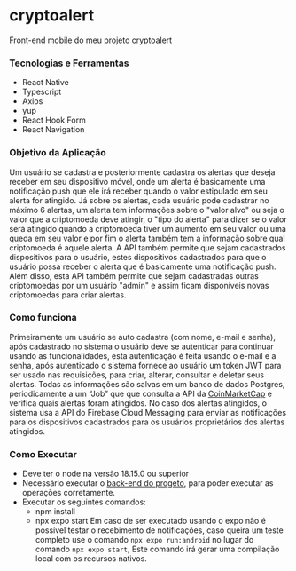 # cryptoalert
Front-end mobile do meu projeto cryptoalert


### Tecnologias e Ferramentas
- React Native
- Typescript
- Axios
- yup
- React Hook Form
- React Navigation

### Objetivo da Aplicação
Um usuário se cadastra e posteriormente cadastra os alertas que deseja receber em seu dispositivo móvel, onde um alerta é basicamente uma notificação push que ele irá receber quando o valor estipulado em seu alerta for atingido. Já sobre os alertas, cada usuário pode cadastrar no máximo 6 alertas, um alerta tem informações sobre o "valor alvo" ou seja o valor que a criptomoeda deve atingir, o "tipo do alerta" para dizer se o valor será atingido quando a criptomoeda tiver um aumento em seu valor ou uma queda em seu valor e por fim o alerta também tem a informação sobre qual criptomoeda é aquele alerta.
A API também permite que sejam cadastrados dispositivos para o usuário, estes dispositivos cadastrados para que o usuário possa receber o alerta que é basicamente uma notificação push. 
Além disso, esta API também permite que sejam cadastradas outras criptomoedas por um usuário "admin" e assim ficam disponíveis novas criptomoedas para criar alertas.

### Como funciona
Primeiramente um usuário se auto cadastra (com nome, e-mail e senha), após cadastrado no sistema o usuário deve se autenticar para continuar usando as funcionalidades, esta autenticação é feita usando o e-mail e a senha, após autenticado o sistema fornece ao usuário um token JWT para ser usado nas requisições, para criar, alterar, consultar e deletar seus alertas. Todas as informações são salvas em um banco de dados Postgres, periodicamente a um “Job” que que consulta a API da [CoinMarketCap](https://coinmarketcap.com) e verifica quais alertas foram atingidos. No caso dos alertas atingidos, o sistema usa a API do Firebase Cloud Messaging para enviar as notificações para os dispositivos cadastrados para os usuários proprietários dos alertas atingidos.

### Como Executar
- Deve ter o node na versão 18.15.0 ou superior
- Necessário executar o [back-end do progeto](https://github.com/mauriliox21/cryptoalert), para poder executar as operações corretamente.
- Executar os seguintes comandos:
    - npm install
    - npx expo start
Em caso de ser executado usando o expo não é possível testar o recebimento de notificações, caso queira um teste completo use o comando ```npx expo run:android``` no lugar do comando ```npx expo start```, Este comando irá gerar uma compilação local com os recursos nativos.
